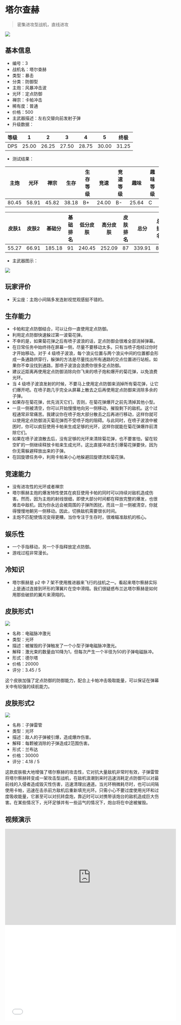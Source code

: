 # 塔尔查赫

> 密集进攻型战机，直线进攻

<img src="/ships/ship_3.png" style={{zoom:1}}/>

## 基本信息

- 编号：3
- 战机名：塔尔查赫
- 类型：暴击
- 分类：防御型
- 主炮：风暴冲击波
- 光环：定点防御
- 禅宗：卡帕冲击
- 稀有度：普通
- 价格：500
- 主武器描述：左右交替向前发射子弹
- 升级数据：

| 等级 | 1 | 2 | 3 | 4 | 5 | 终极 |
|--|--|--|--|--|--|--|
| DPS | 25.00 | 26.25 | 27.50 | 28.75 | 30.00 | 31.25 |

- 测试结果：

| 主炮 | 光环 | 禅宗 | 生存 | 生存等级 | 竞速 | 竞速等级 | 趣味 | 趣味等级 |
|--|--|--|--|--|--|--|--|--|
| 80.45 | 58.91 | 45.82 | 38.18 | B+ | 24.00 | B- | 25.64 | C |

| 皮肤1 | 皮肤2 | 基础分 | 基础排名 | 低分皮肤 | 高分皮肤 | 皮肤排名 | 总分 | 总排名 |
|--|--|--|--|--|--|--|--|--|
| 55.27 | 66.91 | 185.18 | 91 | 240.45 | 252.09 | 87 | 339.91 | 83 |

- 主武器图示：

<img src="/illustration/main_3.gif" style={{zoom:1}}/>

## 玩家评价

- 天尘座：主炮小间隔多发连射视觉观感挺不错的。

## 生存能力

- 卡帕和定点防御结合，可以让你一直使用定点防御。
- 利用定点防御快速躲过第一波菊花弹。
- 不幸的是，如果菊花弹之后有喷子波浪的话，定点防御会很难全部消掉弹幕。
- 在日常任务中始终待在屏幕一侧，尽量不要移动太多。只有当喷子炮经过你时才开始移动。对于 4 级喷子波浪，每个浪尖位置与两个浪尖中间的位置都会形成一条通路供穿行，躲弹的方法是尽量找出所有通路的交点位置进行站桩。如果你不幸没找到通路，那喷子波浪会浪费你很多定点防御。
- 建议近距离再使用定点防御消除向你飞来的喷子炮和爆开的菊花弹，以免浪费光环。
- 当 4 级喷子波浪发射的时候，不要马上使用定点防御来消掉所有菊花弹，让它们爆开吧。在喷子跑几乎完全从屏幕上散去之后再使用定点防御来消除多余的子弹。
- 如果存在菊花弹，优先消灭它们，否则，在菊花弹爆开之前先清掉其他小型。
- 一旦一侧被清空，你可以开始慢慢地向另一侧移动，摧毁剩下的敌机。这个过程通常非常痛苦。我建议你在喷子炮大部分散去之后再进行移动，这样你就可以使用定点防御消灭菊花弹而不受喷子炮的阻碍。与此同时，在喷子波浪中被困时，你可以疯狂使用卡帕来生成足够的光环，这样你就能在菊花弹爆炸前清除它们。
- 如果在喷子波浪散去后，没有足够的光环来清除菊花弹，也不要害怕，留在较空旷的一侧继续释放卡帕来生成光环。这比直接冲进去引爆菊花弹要快，因为你无需躲避释放出来的子弹。
- 在回旋镖任务中，利用卡帕来小心地躲避回旋镖流和菊花弹。

## 竞速能力

- 没有进攻性的光环或者禅宗
- 塔尔察赫主炮的爆发特性使其在疯狂使用卡帕的同时可以持续对敌机造成伤害。然而，因为主炮的射线很细，即使大部分时间都在释放完整的爆发，也很难击中敌机，因为你永远会被周围的子弹所困扰，而且一旦一侧被清空，你就得慢慢地朝另一侧移动。因此，切换敌机需要很长时间。
- 主炮不匹配使情况变得更糟，当你专注于生存时，很难瞄准敌机的核心。

## 娱乐性

- 一个手指移动，另一个手指释放定点防御。
- 游戏过程非常漫长。

## 冷知识

- 塔尔察赫是 p2 中 7 架不使用推进器来飞行的战机之一。看起来塔尔察赫实际上是通过连接到环形的薄翼片在空中滑翔。我们很疑惑布兰达塔尔察赫是如何用那些破损的翼片来滑翔的。

## 皮肤形式1

<img src="/ships/ship_3_apex_1.png" style={{zoom:1}}/>

- 名称：电磁脉冲激光
- 类型：光环
- 描述：被摧毁的子弹触发了一个小型子弹电磁脉冲激光。
- 解释：激光束的数量由10降为1，但每次产生一个半径为50的子弹电磁脉冲。
- 形式：德尔塔
- 价格：20000
- 评分：3.45 / 5

这个皮肤加强了定点防御的防御能力，配合上卡帕冲击吸取能量，可以保证在弹幕关中有较强的续航能力。

## 皮肤形式2

<img src="/ships/ship_3_apex_2.png" style={{zoom:1}}/>

- 名称：子弹雷管
- 类型：光环
- 描述：敌人的子弹被引爆，造成爆炸伤害。
- 解释：每颗被消除的子弹造成2范围伤害。
- 形式：兰布达
- 价格：30000
- 评分：4.18 / 5

这款皮肤极大地增强了塔尔察赫的攻击性，它对抗大量敌机非常时有效，子弹雷管将塔尔察赫转变成一架攻击型战机，在敌机浪潮到来时迅速消耗定点防御可以对最前线的入侵者造成毁灭性伤害，迅速清理出通道。当光环稍微耗尽时，也可以间隔使用卡帕，迅速在击杀前方敌机后重新填充光环。只需小心不要过度使用光环和过度吸收能量，它甚至可以对抗转盘炮，靠近时可以对携带该炮台的敌机造成巨大伤害。在某些情况下，光环足够并有一些运气的情况下，炮台将在中途被摧毁。

## 视频演示

<iframe width="560" height="315" src="https://www.youtube.com/embed/RsBayeJZZqw?si=_5t2mqIqKnRVEKWl" title="YouTube video player" frameborder="0" allow="accelerometer; autoplay; clipboard-write; encrypted-media; gyroscope; picture-in-picture; web-share" referrerpolicy="strict-origin-when-cross-origin" allowfullscreen></iframe>

<br/>

<iframe width="560" height="315" src="//player.bilibili.com/player.html?aid=911228891&bvid=BV1fM4y1i78E&cid=1130972716&p=1&autoplay=false" scrolling="no" border="0" frameborder="no" allow="accelerometer; autoplay; clipboard-write; encrypted-media; gyroscope; picture-in-picture; web-share" framespacing="0" allowfullscreen="true"> </iframe>